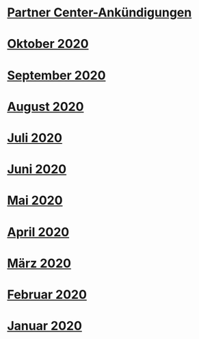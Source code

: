 # [Partner Center-Ankündigungen](index.md)
# [Oktober 2020](2020-october.md)
# [September 2020](2020-september.md)
# [August 2020](2020-august.md)
# [Juli 2020](2020-july.md)
# [Juni 2020](2020-june.md)
# [Mai 2020](2020-may.md)
# [April 2020](2020-april.md)
# [März 2020](2020-march.md)
# [Februar 2020](2020-february.md)
# [Januar 2020](2020-january.md)
